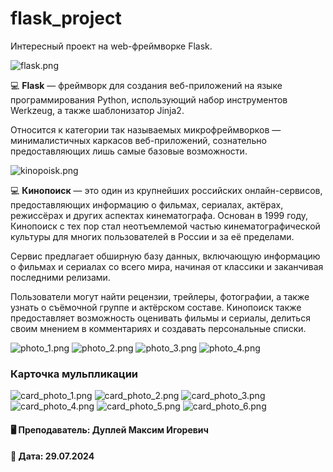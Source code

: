 # flask_project
Интересный проект на web-фреймворке Flask.

![flask.png](github_photo/flask.png)

💻 __Flask__ — фреймворк для создания веб-приложений на языке программирования Python, использующий набор инструментов Werkzeug, а также шаблонизатор Jinja2.

Относится к категории так называемых микрофреймворков — минималистичных каркасов веб-приложений, сознательно предоставляющих лишь самые базовые возможности.

![kinopoisk.png](github_photo/kinopoisk.png)

💻 __Кинопоиск__ — это один из крупнейших российских онлайн-сервисов, предоставляющих информацию о фильмах, сериалах, актёрах, режиссёрах и других аспектах кинематографа.
Основан в 1999 году, Кинопоиск с тех пор стал неотъемлемой частью кинематографической культуры для многих пользователей в России и за её пределами.

Сервис предлагает обширную базу данных, включающую информацию о фильмах и сериалах со всего мира, начиная от классики и заканчивая последними релизами.

Пользователи могут найти рецензии, трейлеры, фотографии, а также узнать о съёмочной группе и актёрском составе. Кинопоиск также предоставляет возможность оценивать фильмы и сериалы, делиться своим мнением в комментариях и создавать персональные списки.

![photo_1.png](github_photo/photo_1.png)
![photo_2.png](github_photo/photo_2.png)
![photo_3.png](github_photo/photo_3.png)
![photo_4.png](github_photo/photo_4.png)

### Карточка мульпликации
![card_photo_1.png](github_photo/card_photo_1.png)
![card_photo_2.png](github_photo/card_photo_2.png)
![card_photo_3.png](github_photo/card_photo_3.png)
![card_photo_4.png](github_photo/card_photo_4.png)
![card_photo_5.png](github_photo/card_photo_5.png)
![card_photo_6.png](github_photo/card_photo_6.png)

#### 🖥️ Преподаватель: Дуплей Максим Игоревич
#### 📅 Дата: 29.07.2024